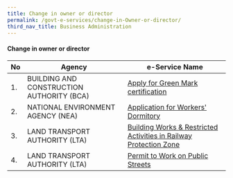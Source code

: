 ```yaml
---
title: Change in owner or director
permalink: /govt-e-services/change-in-Owner-or-director/
third_nav_title: Business Administration
---
```


#### Change in owner or director

| **No** | **Agency** | **e-Service Name** |
| -- | -- | -- |
|1.|BUILDING AND CONSTRUCTION AUTHORITY (BCA)| <a href="https://www.bca.gov.sg" target="_blank">Apply for Green Mark certification</a> |
|2.|NATIONAL ENVIRONMENT AGENCY (NEA)| <a href="https://www.eportal.nea.gov.sg/" target="_blank">Application for Workers' Dormitory</a>  |
|3.|LAND TRANSPORT AUTHORITY (LTA)| <a href="https://www.lta.gov.sg" target="_blank">Building Works & Restricted Activities in Railway Protection Zone</a> |
|4.|LAND TRANSPORT AUTHORITY (LTA)| <a href="https://www.lta.gov.sg" target="_blank">Permit to Work on Public Streets </a> |
